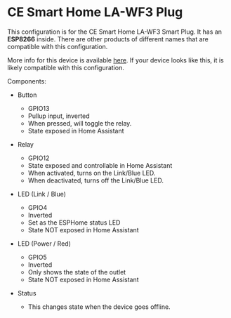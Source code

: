 # CE Smart Home LA-WF3 Plug
This configuration is for the CE Smart Home LA-WF3 Smart Plug. It has an **ESP8266** inside.
There are other products of different names that are compatible with this configuration.

More info for this device is available [here](https://templates.blakadder.com/ce_smart_home_LA-WF3.html). If your device looks like this, it is likely compatible with this configuration.

Components:
- Button
    - GPIO13
    - Pullup input, inverted
    - When pressed, will toggle the relay.
    - State exposed in Home Assistant

- Relay
    - GPIO12
    - State exposed and controllable in Home Assistant
    - When activated, turns on the Link/Blue LED.
    - When deactivated, turns off the Link/Blue LED.

- LED (Link / Blue)
    - GPIO4
    - Inverted
    - Set as the ESPHome status LED
    - State NOT exposed in Home Assistant

- LED (Power / Red)
    - GPIO5
    - Inverted
    - Only shows the state of the outlet
    - State NOT exposed in Home Assistant

- Status
    - This changes state when the device goes offline.